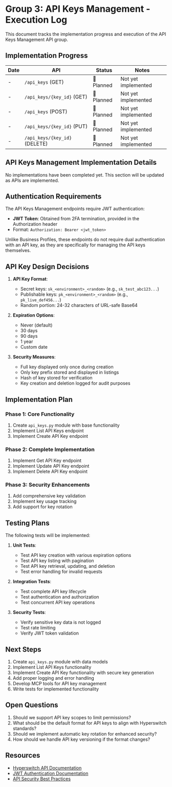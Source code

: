 # Group 3: API Keys Management - Execution Log

This document tracks the implementation progress and execution of the API Keys Management API group.

## Implementation Progress

| Date | API | Status | Notes |
|------|-----|--------|-------|
| - | `/api_keys` (GET) | 📝 Planned | Not yet implemented |
| - | `/api_keys/{key_id}` (GET) | 📝 Planned | Not yet implemented |
| - | `/api_keys` (POST) | 📝 Planned | Not yet implemented |
| - | `/api_keys/{key_id}` (PUT) | 📝 Planned | Not yet implemented |
| - | `/api_keys/{key_id}` (DELETE) | 📝 Planned | Not yet implemented |

## API Keys Management Implementation Details

No implementations have been completed yet. This section will be updated as APIs are implemented.

## Authentication Requirements

The API Keys Management endpoints require JWT authentication:
- **JWT Token**: Obtained from 2FA termination, provided in the Authorization header
- Format: `Authorization: Bearer <jwt_token>`

Unlike Business Profiles, these endpoints do not require dual authentication with an API key, as they are specifically for managing the API keys themselves.

## API Key Design Decisions

1. **API Key Format**:
   - Secret keys: `sk_<environment>_<random>` (e.g., `sk_test_abc123...`)
   - Publishable keys: `pk_<environment>_<random>` (e.g., `pk_live_def456...`)
   - Random portion: 24-32 characters of URL-safe Base64

2. **Expiration Options**:
   - Never (default)
   - 30 days
   - 90 days
   - 1 year
   - Custom date

3. **Security Measures**:
   - Full key displayed only once during creation
   - Only key prefix stored and displayed in listings
   - Hash of key stored for verification
   - Key creation and deletion logged for audit purposes

## Implementation Plan

### Phase 1: Core Functionality
1. Create `api_keys.py` module with base functionality
2. Implement List API Keys endpoint
3. Implement Create API Key endpoint

### Phase 2: Complete Implementation
1. Implement Get API Key endpoint
2. Implement Update API Key endpoint 
3. Implement Delete API Key endpoint

### Phase 3: Security Enhancements
1. Add comprehensive key validation
2. Implement key usage tracking
3. Add support for key rotation

## Testing Plans

The following tests will be implemented:

1. **Unit Tests**:
   - Test API key creation with various expiration options
   - Test API key listing with pagination
   - Test API key retrieval, updating, and deletion
   - Test error handling for invalid requests

2. **Integration Tests**:
   - Test complete API key lifecycle
   - Test authentication and authorization
   - Test concurrent API key operations

3. **Security Tests**:
   - Verify sensitive key data is not logged
   - Test rate limiting
   - Verify JWT token validation

## Next Steps

1. Create `api_keys.py` module with data models
2. Implement List API Keys functionality
3. Implement Create API Key functionality with secure key generation
4. Add proper logging and error handling
5. Develop MCP tools for API key management
6. Write tests for implemented functionality

## Open Questions

1. Should we support API key scopes to limit permissions?
2. What should be the default format for API keys to align with Hyperswitch standards?
3. Should we implement automatic key rotation for enhanced security?
4. How should we handle API key versioning if the format changes?

## Resources

- [Hyperswitch API Documentation](https://docs.hyperswitch.io)
- [JWT Authentication Documentation](https://docs.hyperswitch.io/authentication)
- [API Security Best Practices](https://docs.hyperswitch.io/security) 